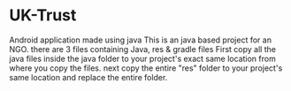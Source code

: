 # UK-Trust
Android application made using java
This is an java based project for an NGO.
there are 3 files containing Java, res & gradle files
First copy all the java files inside the java folder to your project's exact same location from where you copy the files.
next copy the entire "res" folder to your project's same location and replace the entire folder.
